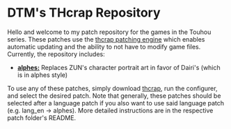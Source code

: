 # DTM's THcrap Repository

Hello and welcome to my patch repository for the games in the Touhou series.  These patches use the [thcrap patching engine](https://thpatch.net/wiki/Touhou_Patch_Center) which enables automatic updating and the ability to not have to modify game files.  Currently, the repository includes:
* **[alphes:](https://github.com/DTM9025/DTM/tree/master/alphes)** Replaces ZUN's character portrait art in favor of Dairi's (which is in alphes style)
 
To  use any of these patches, simply download [thcrap](https://thpatch.net/wiki/Touhou_Patch_Center:Download), run the configurer, and select the desired patch.  Note that generally, these patches should be selected after a language patch if you also want to use said language patch (e.g. lang_en -> alphes).  More detailed instructions are in the respective patch folder's README.
